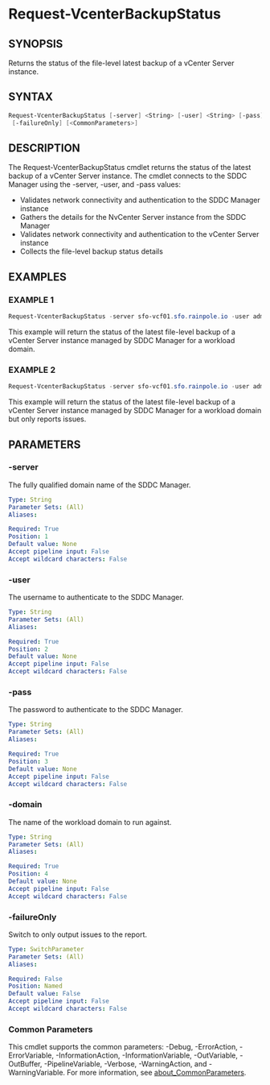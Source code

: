# Request-VcenterBackupStatus

## SYNOPSIS

Returns the status of the file-level latest backup of a vCenter Server instance.

## SYNTAX

```powershell
Request-VcenterBackupStatus [-server] <String> [-user] <String> [-pass] <String> [-domain] <String>
 [-failureOnly] [<CommonParameters>]
```

## DESCRIPTION

The Request-VcenterBackupStatus cmdlet returns the status of the latest backup of a vCenter Server instance.
The cmdlet connects to the SDDC Manager using the -server, -user, and -pass values:

- Validates network connectivity and authentication to the SDDC Manager instance
- Gathers the details for the NvCenter Server instance from the SDDC Manager
- Validates network connectivity and authentication to the vCenter Server instance
- Collects the file-level backup status details

## EXAMPLES

### EXAMPLE 1

```powershell
Request-VcenterBackupStatus -server sfo-vcf01.sfo.rainpole.io -user admin@local -pass VMw@re1!VMw@re1! -domain sfo-w01
```

This example will return the status of the latest file-level backup of a vCenter Server instance managed by SDDC Manager for a workload domain.

### EXAMPLE 2

```powershell
Request-VcenterBackupStatus -server sfo-vcf01.sfo.rainpole.io -user admin@local -pass VMw@re1!VMw@re1! -domain sfo-w01 -failureOnly
```

This example will return the status of the latest file-level backup of a vCenter Server instance managed by SDDC Manager for a workload domain but only reports issues.

## PARAMETERS

### -server

The fully qualified domain name of the SDDC Manager.

```yaml
Type: String
Parameter Sets: (All)
Aliases:

Required: True
Position: 1
Default value: None
Accept pipeline input: False
Accept wildcard characters: False
```

### -user

The username to authenticate to the SDDC Manager.

```yaml
Type: String
Parameter Sets: (All)
Aliases:

Required: True
Position: 2
Default value: None
Accept pipeline input: False
Accept wildcard characters: False
```

### -pass

The password to authenticate to the SDDC Manager.

```yaml
Type: String
Parameter Sets: (All)
Aliases:

Required: True
Position: 3
Default value: None
Accept pipeline input: False
Accept wildcard characters: False
```

### -domain

The name of the workload domain to run against.

```yaml
Type: String
Parameter Sets: (All)
Aliases:

Required: True
Position: 4
Default value: None
Accept pipeline input: False
Accept wildcard characters: False
```

### -failureOnly

Switch to only output issues to the report.

```yaml
Type: SwitchParameter
Parameter Sets: (All)
Aliases:

Required: False
Position: Named
Default value: False
Accept pipeline input: False
Accept wildcard characters: False
```

### Common Parameters

This cmdlet supports the common parameters: -Debug, -ErrorAction, -ErrorVariable, -InformationAction, -InformationVariable, -OutVariable, -OutBuffer, -PipelineVariable, -Verbose, -WarningAction, and -WarningVariable. For more information, see [about_CommonParameters](http://go.microsoft.com/fwlink/?LinkID=113216).
